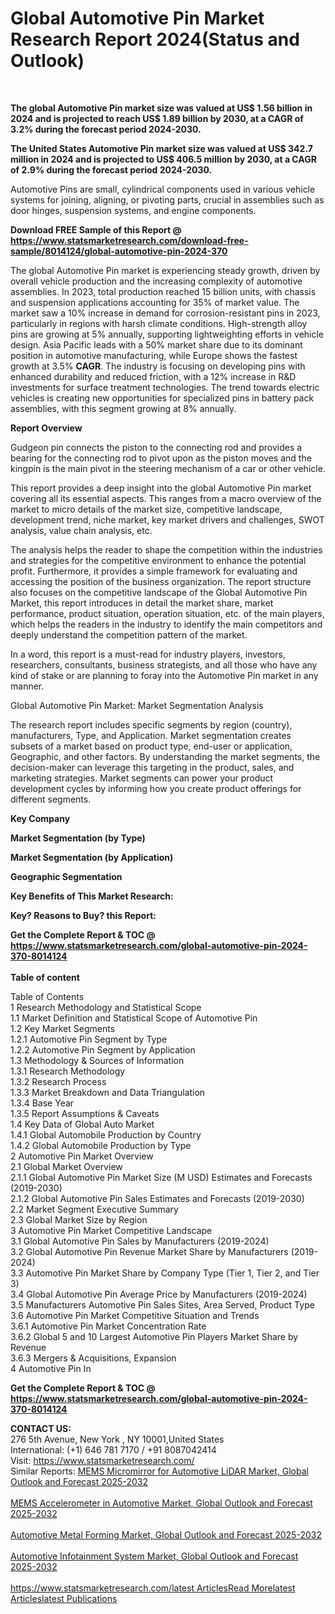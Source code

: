 <h1>Global Automotive Pin Market Research Report 2024(Status and Outlook)</h1><br/><p><strong>The global Automotive Pin market size was valued at US$ 1.56 billion in 2024 and is projected to reach US$ 1.89 billion by 2030, at a <strong>CAGR</strong> of 3.2% during the forecast period 2024-2030.</strong></p><p><strong>The United States Automotive Pin market size was valued at US$ 342.7 million in 2024 and is projected to US$ 406.5 million by 2030, at a <strong>CAGR</strong> of 2.9% during the forecast period 2024-2030.</strong></p><p>Automotive Pins are small, cylindrical components used in various vehicle systems for joining, aligning, or pivoting parts, crucial in assemblies such as door hinges, suspension systems, and engine components.</p><p><strong>Download FREE Sample of this Report @ <a href="https://www.statsmarketresearch.com/download-free-sample/8014124/global-automotive-pin-2024-370">https://www.statsmarketresearch.com/download-free-sample/8014124/global-automotive-pin-2024-370</a></strong></p><p>The global Automotive Pin market is experiencing steady growth, driven by overall vehicle production and the increasing complexity of automotive assemblies. In 2023, total production reached 15 billion units, with chassis and suspension applications accounting for 35% of market value. The market saw a 10% increase in demand for corrosion-resistant pins in 2023, particularly in regions with harsh climate conditions. High-strength alloy pins are growing at 5% annually, supporting lightweighting efforts in vehicle design. Asia Pacific leads with a 50% market share due to its dominant position in automotive manufacturing, while Europe shows the fastest growth at 3.5% <strong>CAGR</strong>. The industry is focusing on developing pins with enhanced durability and reduced friction, with a 12% increase in R&D investments for surface treatment technologies. The trend towards electric vehicles is creating new opportunities for specialized pins in battery pack assemblies, with this segment growing at 8% annually.</p><p><strong>Report Overview</strong></p><p>Gudgeon pin connects the piston to the connecting rod and provides a bearing for the connecting rod to pivot upon as the piston moves and the kingpin is the main pivot in the steering mechanism of a car or other vehicle.</p><p>This report provides a deep insight into the global Automotive Pin market covering all its essential aspects. This ranges from a macro overview of the market to micro details of the market size, competitive landscape, development trend, niche market, key market drivers and challenges, SWOT analysis, value chain analysis, etc.</p><p>The analysis helps the reader to shape the competition within the industries and strategies for the competitive environment to enhance the potential profit. Furthermore, it provides a simple framework for evaluating and accessing the position of the business organization. The report structure also focuses on the competitive landscape of the Global Automotive Pin Market, this report introduces in detail the market share, market performance, product situation, operation situation, etc. of the main players, which helps the readers in the industry to identify the main competitors and deeply understand the competition pattern of the market.</p><p>In a word, this report is a must-read for industry players, investors, researchers, consultants, business strategists, and all those who have any kind of stake or are planning to foray into the Automotive Pin market in any manner.</p><p>Global Automotive Pin Market: Market Segmentation Analysis</p><p>The research report includes specific segments by region (country), manufacturers, Type, and Application. Market segmentation creates subsets of a market based on product type, end-user or application, Geographic, and other factors. By understanding the market segments, the decision-maker can leverage this targeting in the product, sales, and marketing strategies. Market segments can power your product development cycles by informing how you create product offerings for different segments.</p><p><strong>Key Company</strong></p><p><strong>Market Segmentation (by Type)</strong></p><p><strong>Market Segmentation (<strong>by Application</strong>)</strong></p><p><strong>Geographic Segmentation</strong></p><p><strong>Key Benefits of This Market Research:</strong></p><p><strong>Key? <strong>Reasons to Buy</strong>? this Report:</strong></p><div><b>Get the Complete Report & TOC @ <a href="https://www.statsmarketresearch.com/global-automotive-pin-2024-370-8014124">https://www.statsmarketresearch.com/global-automotive-pin-2024-370-8014124</a></b></div><br><b>Table of content</b><p>Table of Contents<br /> 1 Research Methodology and Statistical Scope<br /> 1.1 Market Definition and Statistical Scope of Automotive Pin<br /> 1.2 Key Market Segments<br /> 1.2.1 Automotive Pin Segment by Type<br /> 1.2.2 Automotive Pin Segment by Application<br /> 1.3 Methodology & Sources of Information<br /> 1.3.1 Research Methodology<br /> 1.3.2 Research Process<br /> 1.3.3 Market Breakdown and Data Triangulation<br /> 1.3.4 Base Year<br /> 1.3.5 Report Assumptions & Caveats<br /> 1.4 Key Data of Global Auto Market<br /> 1.4.1 Global Automobile Production by Country<br /> 1.4.2 Global Automobile Production by Type<br /> 2 Automotive Pin Market Overview<br /> 2.1 Global Market Overview<br /> 2.1.1 Global Automotive Pin Market Size (M USD) Estimates and Forecasts (2019-2030)<br /> 2.1.2 Global Automotive Pin Sales Estimates and Forecasts (2019-2030)<br /> 2.2 Market Segment Executive Summary<br /> 2.3 Global Market Size by Region<br /> 3 Automotive Pin Market Competitive Landscape<br /> 3.1 Global Automotive Pin Sales by Manufacturers (2019-2024)<br /> 3.2 Global Automotive Pin Revenue Market Share by Manufacturers (2019-2024)<br /> 3.3 Automotive Pin Market Share by Company Type (Tier 1, Tier 2, and Tier 3)<br /> 3.4 Global Automotive Pin Average Price by Manufacturers (2019-2024)<br /> 3.5 Manufacturers Automotive Pin Sales Sites, Area Served, Product Type<br /> 3.6 Automotive Pin Market Competitive Situation and Trends<br /> 3.6.1 Automotive Pin Market Concentration Rate<br /> 3.6.2 Global 5 and 10 Largest Automotive Pin Players Market Share by Revenue<br /> 3.6.3 Mergers & Acquisitions, Expansion<br /> 4 Automotive Pin In<br><div><b>Get the Complete Report & TOC @ <a href="https://www.statsmarketresearch.com/global-automotive-pin-2024-370-8014124">https://www.statsmarketresearch.com/global-automotive-pin-2024-370-8014124</a></b></div></p> <b>CONTACT US:</b><br>276 5th Avenue, New York , NY 10001,United States<br>International: (+1) 646 781 7170 / +91 8087042414<br>Visit: <a href="https://www.statsmarketresearch.com/">https://www.statsmarketresearch.com/</a><br>Similar Reports: <a href="https://www.statsmarketresearch.com/global-automotive-pin-2024-370-8014124">MEMS Micromirror for Automotive LiDAR Market, Global Outlook and Forecast 2025-2032 </a><br/><br/><a href="https://www.statsmarketresearch.com/global-automotive-pin-2024-370-8014124">MEMS Accelerometer in Automotive Market, Global Outlook and Forecast 2025-2032 </a><br/><br/><a href="https://www.statsmarketresearch.com/global-automotive-pin-2024-370-8014124">Automotive Metal Forming Market, Global Outlook and Forecast 2025-2032 </a><br/><br/><a href="https://www.statsmarketresearch.com/global-automotive-pin-2024-370-8014124">Automotive Infotainment System Market, Global Outlook and Forecast 2025-2032</a><br/><br/><a href="https://gyeongbokgung.com">https://www.statsmarketresearch.com/</a><a href="https://hallyeomaritime.com">latest Articles</a><a href="https://jingwansa.com">Read More</a><a href=https://nguoiviet.jp/">latest Articles</a><a href="https://www.intelmarketresearch.com/">latest Publications</a>